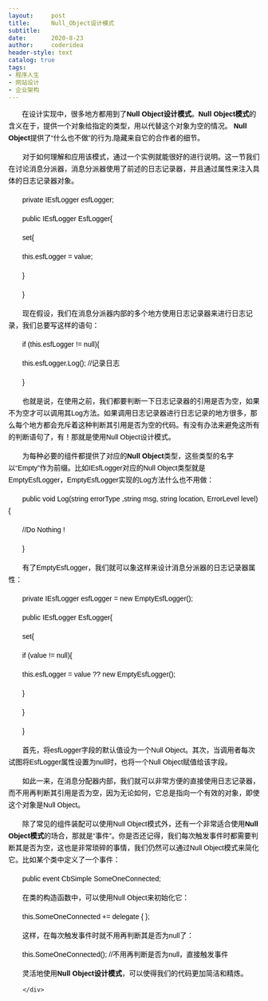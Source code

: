 ```yaml
---
layout:     post
title:      Null_Object设计模式
subtitle:   
date:       2020-8-23
author:     coderidea
header-style: text
catalog: true
tags:
- 程序人生
- 网站设计
- 企业架构
--- 
```

<div class="postBody">
			<div id="cnblogs_post_body" class="blogpost-body"><p><span style="color:#000000;text-transform:none;text-indent:0px;letter-spacing:normal;word-spacing:0px;border-collapse:separate;" class="Apple-style-span"><span style="line-height:24px;font-family:arial, '宋体', sans-serif;font-size:14px;" class="Apple-style-span">       在设计实现中，很多地方都用到了<strong>Null Object设计模式</strong>。<strong>Null Object模式</strong>的含义在于，提供一个对象给指定的类型，用以代替这个对象为空的情况。<strong> Null Object</strong>提供了“什么也不做”的行为,隐藏来自它的合作者的细节。</span></span></p>
<div style="line-height:14px;font-size:12px;" class="spctrl"></div>
<p><span style="color:#000000;text-transform:none;text-indent:0px;letter-spacing:normal;word-spacing:0px;border-collapse:separate;" class="Apple-style-span"><span style="line-height:24px;font-family:arial, '宋体', sans-serif;font-size:14px;" class="Apple-style-span">　　对于如何理解和应用该模式，通过一个实例就能很好的进行说明。这一节我们在讨论消息分派器，消息分派器使用了前述的日志记录器，并且通过属性来注入具体的日志记录器对象。</span></span></p>
<div style="line-height:14px;font-size:12px;" class="spctrl"></div>
<p><span style="color:#000000;text-transform:none;text-indent:0px;letter-spacing:normal;word-spacing:0px;border-collapse:separate;" class="Apple-style-span"><span style="line-height:24px;font-family:arial, '宋体', sans-serif;font-size:14px;" class="Apple-style-span">　　private IEsfLogger esfLogger;</span></span></p>
<div style="line-height:14px;font-size:12px;" class="spctrl"></div>
<p><span style="color:#000000;text-transform:none;text-indent:0px;letter-spacing:normal;word-spacing:0px;border-collapse:separate;" class="Apple-style-span"><span style="line-height:24px;font-family:arial, '宋体', sans-serif;font-size:14px;" class="Apple-style-span">　　public IEsfLogger EsfLogger{</span></span></p>
<div style="line-height:14px;font-size:12px;" class="spctrl"></div>
<p><span style="color:#000000;text-transform:none;text-indent:0px;letter-spacing:normal;word-spacing:0px;border-collapse:separate;" class="Apple-style-span"><span style="line-height:24px;font-family:arial, '宋体', sans-serif;font-size:14px;" class="Apple-style-span">　　set{</span></span></p>
<div style="line-height:14px;font-size:12px;" class="spctrl"></div>
<p><span style="color:#000000;text-transform:none;text-indent:0px;letter-spacing:normal;word-spacing:0px;border-collapse:separate;" class="Apple-style-span"><span style="line-height:24px;font-family:arial, '宋体', sans-serif;font-size:14px;" class="Apple-style-span">　　this.esfLogger = value;</span></span></p>
<div style="line-height:14px;font-size:12px;" class="spctrl"></div>
<p><span style="color:#000000;text-transform:none;text-indent:0px;letter-spacing:normal;word-spacing:0px;border-collapse:separate;" class="Apple-style-span"><span style="line-height:24px;font-family:arial, '宋体', sans-serif;font-size:14px;" class="Apple-style-span">　　}</span></span></p>
<div style="line-height:14px;font-size:12px;" class="spctrl"></div>
<p><span style="color:#000000;text-transform:none;text-indent:0px;letter-spacing:normal;word-spacing:0px;border-collapse:separate;" class="Apple-style-span"><span style="line-height:24px;font-family:arial, '宋体', sans-serif;font-size:14px;" class="Apple-style-span">　　}</span></span></p>
<div style="line-height:14px;font-size:12px;" class="spctrl"></div>
<p><span style="color:#000000;text-transform:none;text-indent:0px;letter-spacing:normal;word-spacing:0px;border-collapse:separate;" class="Apple-style-span"><span style="line-height:24px;font-family:arial, '宋体', sans-serif;font-size:14px;" class="Apple-style-span">　　现在假设，我们在消息分派器内部的多个地方使用日志记录器来进行日志记录，我们总要写这样的语句：</span></span></p>
<div style="line-height:14px;font-size:12px;" class="spctrl"></div>
<p><span style="color:#000000;text-transform:none;text-indent:0px;letter-spacing:normal;word-spacing:0px;border-collapse:separate;" class="Apple-style-span"><span style="line-height:24px;font-family:arial, '宋体', sans-serif;font-size:14px;" class="Apple-style-span">　　if (this.esfLogger != null){</span></span></p>
<div style="line-height:14px;font-size:12px;" class="spctrl"></div>
<p><span style="color:#000000;text-transform:none;text-indent:0px;letter-spacing:normal;word-spacing:0px;border-collapse:separate;" class="Apple-style-span"><span style="line-height:24px;font-family:arial, '宋体', sans-serif;font-size:14px;" class="Apple-style-span">　　this.esfLogger.Log(); //记录日志</span></span></p>
<div style="line-height:14px;font-size:12px;" class="spctrl"></div>
<p><span style="color:#000000;text-transform:none;text-indent:0px;letter-spacing:normal;word-spacing:0px;border-collapse:separate;" class="Apple-style-span"><span style="line-height:24px;font-family:arial, '宋体', sans-serif;font-size:14px;" class="Apple-style-span">　　}</span></span></p>
<div style="line-height:14px;font-size:12px;" class="spctrl"></div>
<p><span style="color:#000000;text-transform:none;text-indent:0px;letter-spacing:normal;word-spacing:0px;border-collapse:separate;" class="Apple-style-span"><span style="line-height:24px;font-family:arial, '宋体', sans-serif;font-size:14px;" class="Apple-style-span">　　也就是说，在使用之前，我们都要判断一下日志记录器的引用是否为空，如果不为空才可以调用其Log方法。如果调用日志记录器进行日志记录的地方很多，那么每个地方都会充斥着这种判断其引用是否为空的代码。有没有办法来避免这所有的判断语句了，有！那就是使用Null Object设计模式。</span></span></p>
<div style="line-height:14px;font-size:12px;" class="spctrl"></div>
<p><span style="color:#000000;text-transform:none;text-indent:0px;letter-spacing:normal;word-spacing:0px;border-collapse:separate;" class="Apple-style-span"><span style="line-height:24px;font-family:arial, '宋体', sans-serif;font-size:14px;" class="Apple-style-span">　　为每种必要的组件都提供了对应的<strong>Null Object</strong>类型，这些类型的名字以“Empty”作为前缀。比如IEsfLogger对应的Null Object类型就是EmptyEsfLogger，EmptyEsfLogger实现的Log方法什么也不用做：</span></span></p>
<div style="line-height:14px;font-size:12px;" class="spctrl"></div>
<p><span style="color:#000000;text-transform:none;text-indent:0px;letter-spacing:normal;word-spacing:0px;border-collapse:separate;" class="Apple-style-span"><span style="line-height:24px;font-family:arial, '宋体', sans-serif;font-size:14px;" class="Apple-style-span">　　public void Log(string errorType ,string msg, string location, ErrorLevel level){</span></span></p>
<div style="line-height:14px;font-size:12px;" class="spctrl"></div>
<p><span style="color:#000000;text-transform:none;text-indent:0px;letter-spacing:normal;word-spacing:0px;border-collapse:separate;" class="Apple-style-span"><span style="line-height:24px;font-family:arial, '宋体', sans-serif;font-size:14px;" class="Apple-style-span">　　//Do Nothing !</span></span></p>
<div style="line-height:14px;font-size:12px;" class="spctrl"></div>
<p><span style="color:#000000;text-transform:none;text-indent:0px;letter-spacing:normal;word-spacing:0px;border-collapse:separate;" class="Apple-style-span"><span style="line-height:24px;font-family:arial, '宋体', sans-serif;font-size:14px;" class="Apple-style-span">　　}</span></span></p>
<div style="line-height:14px;font-size:12px;" class="spctrl"></div>
<p><span style="color:#000000;text-transform:none;text-indent:0px;letter-spacing:normal;word-spacing:0px;border-collapse:separate;" class="Apple-style-span"><span style="line-height:24px;font-family:arial, '宋体', sans-serif;font-size:14px;" class="Apple-style-span">　　有了EmptyEsfLogger，我们就可以象这样来设计消息分派器的日志记录器属性：</span></span></p>
<div style="line-height:14px;font-size:12px;" class="spctrl"></div>
<p><span style="color:#000000;text-transform:none;text-indent:0px;letter-spacing:normal;word-spacing:0px;border-collapse:separate;" class="Apple-style-span"><span style="line-height:24px;font-family:arial, '宋体', sans-serif;font-size:14px;" class="Apple-style-span">　　private IEsfLogger esfLogger = new EmptyEsfLogger();</span></span></p>
<div style="line-height:14px;font-size:12px;" class="spctrl"></div>
<p><span style="color:#000000;text-transform:none;text-indent:0px;letter-spacing:normal;word-spacing:0px;border-collapse:separate;" class="Apple-style-span"><span style="line-height:24px;font-family:arial, '宋体', sans-serif;font-size:14px;" class="Apple-style-span">　　public IEsfLogger EsfLogger{</span></span></p>
<div style="line-height:14px;font-size:12px;" class="spctrl"></div>
<p><span style="color:#000000;text-transform:none;text-indent:0px;letter-spacing:normal;word-spacing:0px;border-collapse:separate;" class="Apple-style-span"><span style="line-height:24px;font-family:arial, '宋体', sans-serif;font-size:14px;" class="Apple-style-span">　　set{</span></span></p>
<div style="line-height:14px;font-size:12px;" class="spctrl"></div>
<p><span style="color:#000000;text-transform:none;text-indent:0px;letter-spacing:normal;word-spacing:0px;border-collapse:separate;" class="Apple-style-span"><span style="line-height:24px;font-family:arial, '宋体', sans-serif;font-size:14px;" class="Apple-style-span">　　if (value != null){</span></span></p>
<div style="line-height:14px;font-size:12px;" class="spctrl"></div>
<p><span style="color:#000000;text-transform:none;text-indent:0px;letter-spacing:normal;word-spacing:0px;border-collapse:separate;" class="Apple-style-span"><span style="line-height:24px;font-family:arial, '宋体', sans-serif;font-size:14px;" class="Apple-style-span">　　this.esfLogger = value ?? new EmptyEsfLogger();</span></span></p>
<div style="line-height:14px;font-size:12px;" class="spctrl"></div>
<p><span style="color:#000000;text-transform:none;text-indent:0px;letter-spacing:normal;word-spacing:0px;border-collapse:separate;" class="Apple-style-span"><span style="line-height:24px;font-family:arial, '宋体', sans-serif;font-size:14px;" class="Apple-style-span">　　}</span></span></p>
<div style="line-height:14px;font-size:12px;" class="spctrl"></div>
<p><span style="color:#000000;text-transform:none;text-indent:0px;letter-spacing:normal;word-spacing:0px;border-collapse:separate;" class="Apple-style-span"><span style="line-height:24px;font-family:arial, '宋体', sans-serif;font-size:14px;" class="Apple-style-span">　　}</span></span></p>
<div style="line-height:14px;font-size:12px;" class="spctrl"></div>
<p><span style="color:#000000;text-transform:none;text-indent:0px;letter-spacing:normal;word-spacing:0px;border-collapse:separate;" class="Apple-style-span"><span style="line-height:24px;font-family:arial, '宋体', sans-serif;font-size:14px;" class="Apple-style-span">　　}</span></span></p>
<div style="line-height:14px;font-size:12px;" class="spctrl"></div>
<p><span style="color:#000000;text-transform:none;text-indent:0px;letter-spacing:normal;word-spacing:0px;border-collapse:separate;" class="Apple-style-span"><span style="line-height:24px;font-family:arial, '宋体', sans-serif;font-size:14px;" class="Apple-style-span">　　首先，将esfLogger字段的默认值设为一个Null Object。其次，当调用者每次试图将EsfLogger属性设置为null时，也将一个Null Object赋值给该字段。</span></span></p>
<div style="line-height:14px;font-size:12px;" class="spctrl"></div>
<p><span style="color:#000000;text-transform:none;text-indent:0px;letter-spacing:normal;word-spacing:0px;border-collapse:separate;" class="Apple-style-span"><span style="line-height:24px;font-family:arial, '宋体', sans-serif;font-size:14px;" class="Apple-style-span">　　如此一来，在消息分配器内部，我们就可以非常方便的直接使用日志记录器，而不用再判断其引用是否为空，因为无论如何，它总是指向一个有效的对象，即使这个对象是Null Object。</span></span></p>
<div style="line-height:14px;font-size:12px;" class="spctrl"></div>
<p><span style="color:#000000;text-transform:none;text-indent:0px;letter-spacing:normal;word-spacing:0px;border-collapse:separate;" class="Apple-style-span"><span style="line-height:24px;font-family:arial, '宋体', sans-serif;font-size:14px;" class="Apple-style-span">　　除了常见的组件装配可以使用Null Object模式外，还有一个非常适合使用<strong>Null Object模式</strong>的场合，那就是“事件”。你是否还记得，我们每次触发事件时都需要判断其是否为空，这也是非常琐碎的事情，我们仍然可以通过Null Object模式来简化它。比如某个类中定义了一个事件：</span></span></p>
<div style="line-height:14px;font-size:12px;" class="spctrl"></div>
<p><span style="color:#000000;text-transform:none;text-indent:0px;letter-spacing:normal;word-spacing:0px;border-collapse:separate;" class="Apple-style-span"><span style="line-height:24px;font-family:arial, '宋体', sans-serif;font-size:14px;" class="Apple-style-span">　　public event CbSimple SomeOneConnected;</span></span></p>
<div style="line-height:14px;font-size:12px;" class="spctrl"></div>
<p><span style="color:#000000;text-transform:none;text-indent:0px;letter-spacing:normal;word-spacing:0px;border-collapse:separate;" class="Apple-style-span"><span style="line-height:24px;font-family:arial, '宋体', sans-serif;font-size:14px;" class="Apple-style-span">　　在类的构造函数中，可以使用Null Object来初始化它：</span></span></p>
<div style="line-height:14px;font-size:12px;" class="spctrl"></div>
<p><span style="color:#000000;text-transform:none;text-indent:0px;letter-spacing:normal;word-spacing:0px;border-collapse:separate;" class="Apple-style-span"><span style="line-height:24px;font-family:arial, '宋体', sans-serif;font-size:14px;" class="Apple-style-span">　　this.SomeOneConnected += delegate { };</span></span></p>
<div style="line-height:14px;font-size:12px;" class="spctrl"></div>
<p><span style="color:#000000;text-transform:none;text-indent:0px;letter-spacing:normal;word-spacing:0px;border-collapse:separate;" class="Apple-style-span"><span style="line-height:24px;font-family:arial, '宋体', sans-serif;font-size:14px;" class="Apple-style-span">　　这样，在每次触发事件时就不用再判断其是否为null了：</span></span></p>
<div style="line-height:14px;font-size:12px;" class="spctrl"></div>
<p><span style="color:#000000;text-transform:none;text-indent:0px;letter-spacing:normal;word-spacing:0px;border-collapse:separate;" class="Apple-style-span"><span style="line-height:24px;font-family:arial, '宋体', sans-serif;font-size:14px;" class="Apple-style-span">　　this.SomeOneConnected(); //不用再判断是否为null，直接触发事件</span></span></p>
<div style="line-height:14px;font-size:12px;" class="spctrl"></div>
<p><span style="color:#000000;text-transform:none;text-indent:0px;letter-spacing:normal;word-spacing:0px;border-collapse:separate;" class="Apple-style-span"><span style="line-height:24px;font-family:arial, '宋体', sans-serif;font-size:14px;" class="Apple-style-span">　　灵活地使用<strong>Null Object设计模式</strong>，可以使得我们的代码更加简洁和精炼。



</span></span></p></div><div id="MySignature"></div>
<div class="clear"></div>
<div id="blog_post_info_block">
<div id="BlogPostCategory"></div>
<div id="EntryTag"></div>
<div id="blog_post_info">
</div>
<div class="clear"></div>
<div id="post_next_prev"></div>
</div>


		</div>